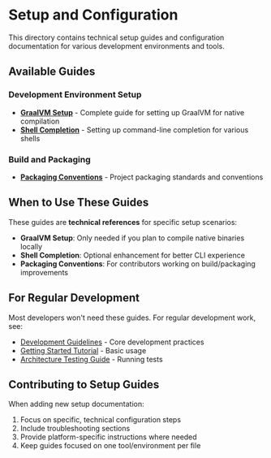 # Setup and Configuration

This directory contains technical setup guides and configuration documentation for various development environments and tools.

## Available Guides

### Development Environment Setup
- **[GraalVM Setup](./graalvm-setup.md)** - Complete guide for setting up GraalVM for native compilation
- **[Shell Completion](./shell-completion.md)** - Setting up command-line completion for various shells

### Build and Packaging
- **[Packaging Conventions](./packaging-conventions.md)** - Project packaging standards and conventions

## When to Use These Guides

These guides are **technical references** for specific setup scenarios:

- **GraalVM Setup**: Only needed if you plan to compile native binaries locally
- **Shell Completion**: Optional enhancement for better CLI experience  
- **Packaging Conventions**: For contributors working on build/packaging improvements

## For Regular Development

Most developers won't need these guides. For regular development work, see:

- [Development Guidelines](../../guides/development/) - Core development practices
- [Getting Started Tutorial](../../tutorials/getting-started.md) - Basic usage
- [Architecture Testing Guide](../../guides/architecture-testing-guide.md) - Running tests

## Contributing to Setup Guides

When adding new setup documentation:

1. Focus on specific, technical configuration steps
2. Include troubleshooting sections
3. Provide platform-specific instructions where needed
4. Keep guides focused on one tool/environment per file